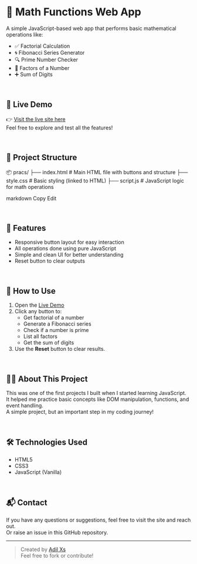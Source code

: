 # 🧮 Math Functions Web App

A simple JavaScript-based web app that performs basic mathematical operations like:

- ✅ Factorial Calculation  
- 🌀 Fibonacci Series Generator  
- 🔍 Prime Number Checker  
- 🔢 Factors of a Number  
- ➕ Sum of Digits  

<br>

## 🔗 Live Demo

👉 [Visit the live site here](https://adilnvm.github.io/pracs/)  
Feel free to explore and test all the features!

<br>

## 📁 Project Structure

📦 pracs/
├── index.html # Main HTML file with buttons and structure
├── style.css # Basic styling (linked to HTML)
├── script.js # JavaScript logic for math operations

markdown
Copy
Edit

<br>

## 🚀 Features

- Responsive button layout for easy interaction  
- All operations done using pure JavaScript  
- Simple and clean UI for better understanding  
- Reset button to clear outputs  

<br>

## 🧠 How to Use

1. Open the [Live Demo](https://adilnvm.github.io/pracs/)
2. Click any button to:
   - Get factorial of a number
   - Generate a Fibonacci series
   - Check if a number is prime
   - List all factors
   - Get the sum of digits
3. Use the **Reset** button to clear results.

<br>

## 🧑‍💻 About This Project

This was one of the first projects I built when I started learning JavaScript.  
It helped me practice basic concepts like DOM manipulation, functions, and event handling.  
A simple project, but an important step in my coding journey!

<br>

## 🛠️ Technologies Used

- HTML5  
- CSS3  
- JavaScript (Vanilla)

<br>

## 📬 Contact

If you have any questions or suggestions, feel free to visit the site and reach out.  
Or raise an issue in this GitHub repository.

---

> Created by [Adil Xs](https://github.com/adilnvm)  
> Feel free to fork or contribute!
